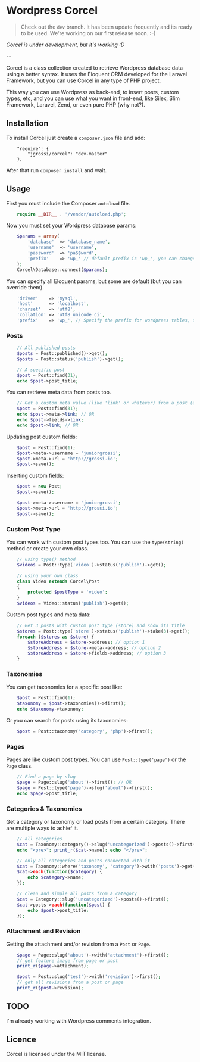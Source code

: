 Wordpress Corcel
================

> Check out the `dev` branch. It has been update frequently and its ready to be used. We're working on our first release soon. :-)

*Corcel is under development, but it's working :D*

--

Corcel is a class collection created to retrieve Wordpress database data using a better syntax. It uses the Eloquent ORM developed for the Laravel Framework, but you can use Corcel in any type of PHP project.

This way you can use Wordpress as back-end, to insert posts, custom types, etc, and you can use what you want in front-end, like Silex, Slim Framework, Laravel, Zend, or even pure PHP (why not?).

## Installation

To install Corcel just create a `composer.json` file and add:
```
    "require": {
        "jgrossi/corcel": "dev-master"
    },
```
After that run `composer install` and wait.

## Usage

First you must include the Composer `autoload` file.
```php
    require __DIR__ . '/vendor/autoload.php';
```
Now you must set your Wordpress database params:
```php
    $params = array(
        'database'  => 'database_name',
        'username'  => 'username',
        'password'  => 'pa$$word',
        'prefix'    => 'wp_' // default prefix is 'wp_', you can change to your own prefix
    );
    Corcel\Database::connect($params);
```
You can specify all Eloquent params, but some are default (but you can override them).
```php
    'driver'    => 'mysql',
    'host'      => 'localhost',
    'charset'   => 'utf8',
    'collation' => 'utf8_unicode_ci',
    'prefix'    => 'wp_', // Specify the prefix for wordpress tables, default prefix is 'wp_'
```
### Posts
```php
    // All published posts
    $posts = Post::published()->get();
    $posts = Post::status('publish')->get();

    // A specific post
    $post = Post::find(31);
    echo $post->post_title;
```
You can retrieve meta data from posts too.
```php
    // Get a custom meta value (like 'link' or whatever) from a post (any type)
    $post = Post::find(31);
    echo $post->meta->link; // OR
    echo $post->fields->link;
    echo $post->link; // OR
```
Updating post custom fields:
```php
    $post = Post::find(1);
    $post->meta->username = 'juniorgrossi';
    $post->meta->url = 'http://grossi.io';
    $post->save();
```
Inserting custom fields:
```php
    $post = new Post;
    $post->save();

    $post->meta->username = 'juniorgrossi';
    $post->meta->url = 'http://grossi.io';
    $post->save();
```
### Custom Post Type

You can work with custom post types too. You can use the `type(string)` method or create your own class.
```php
    // using type() method
    $videos = Post::type('video')->status('publish')->get();

    // using your own class
    class Video extends Corcel\Post
    {
        protected $postType = 'video';
    }
    $videos = Video::status('publish')->get();
```
Custom post types and meta data:
```php
    // Get 3 posts with custom post type (store) and show its title
    $stores = Post::type('store')->status('publish')->take(3)->get();
    foreach ($stores as $store) {
        $storeAddress = $store->address; // option 1
        $storeAddress = $store->meta->address; // option 2
        $storeAddress = $store->fields->address; // option 3
    }
```
### Taxonomies

You can get taxonomies for a specific post like:
```php
    $post = Post::find(1);
    $taxonomy = $post->taxonomies()->first();
    echo $taxonomy->taxonomy;
```
Or you can search for posts using its taxonomies:
```php
    $post = Post::taxonomy('category', 'php')->first();
```
### Pages

Pages are like custom post types. You can use `Post::type('page')` or the `Page` class.
```php
    // Find a page by slug
    $page = Page::slug('about')->first(); // OR
    $page = Post::type('page')->slug('about')->first();
    echo $page->post_title;
```
### Categories & Taxonomies

Get a category or taxonomy or load posts from a certain category. There are multiple ways
to achief it.
```php
    // all categories
    $cat = Taxonomy::category()->slug('uncategorized')->posts()->first();
    echo "<pre>"; print_r($cat->name); echo "</pre>";

    // only all categories and posts connected with it
    $cat = Taxonomy::where('taxonomy', 'category')->with('posts')->get();
    $cat->each(function($category) {
        echo $category->name;
    });

    // clean and simple all posts from a category
    $cat = Category::slug('uncategorized')->posts()->first();
    $cat->posts->each(function($post) {
        echo $post->post_title;
    });
```

### Attachment and Revision

Getting the attachment and/or revision from a `Post` or `Page`.
```php
    $page = Page::slug('about')->with('attachment')->first();
    // get feature image from page or post
    print_r($page->attachment);

    $post = Post::slug('test')->with('revision')->first();
    // get all revisions from a post or page
    print_r($post->revision);
```

## TODO

I'm already working with Wordpress comments integration.

## Licence

Corcel is licensed under the MIT license.
